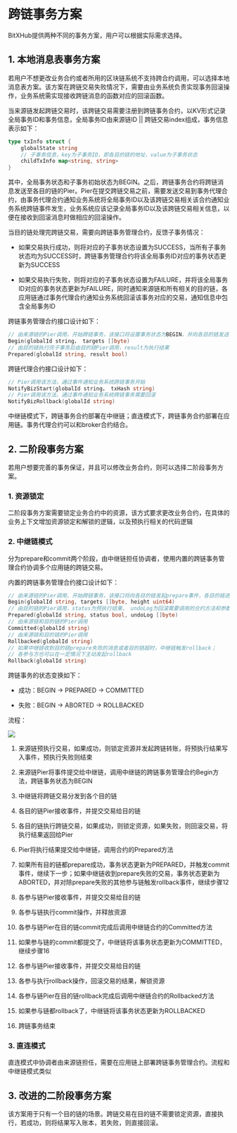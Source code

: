 # 跨链事务方案
BitXHub提供两种不同的事务方案，用户可以根据实际需求选择。

## 1. 本地消息表事务方案

若用户不想更改业务合约或者所用的区块链系统不支持跨合约调用，可以选择本地消息表方案。该方案在跨链交易失败情况下，需要由业务系统负责实现事务回滚操作，业务系统需实现接收跨链消息的函数对应的回滚函数。

当来源链发起跨链交易时，该跨链交易需要注册到跨链事务合约，以KV形式记录全局事务ID和事务信息，全局事务ID由来源链ID || 跨链交易index组成，事务信息表示如下：

```go
type txInfo struct {
	globalState string
	// 子事务信息，key为子事务ID，即各目的链的地址，value为子事务状态
	childTxInfo map<string, string>
}
```

其中，全局事务状态和子事务初始状态为BEGIN。之后，跨链事务合约将跨链消息发送至各目的链的Pier。Pier在提交跨链交易之前，需要发送交易到事务代理合约，由事务代理合约通知业务系统将全局事务ID以及该跨链交易相关该合约通知业务系统跨链事件发生，业务系统应该记录全局事务ID以及该跨链交易相关信息，以便在接收到回滚消息时做相应的回滚操作。

当目的链处理完跨链交易，需要向跨链事务管理合约，反馈子事务情况：

- 如果交易执行成功，则将对应的子事务状态设置为SUCCESS，当所有子事务状态均为SUCCESS时，跨链事务管理合约将该全局事务ID对应的事务状态更新为SUCCESS

- 如果交易执行失败，则将对应的子事务状态设置为FAILURE，并将该全局事务ID对应的事务状态更新为FAILURE，同时通知来源链和所有相关的目的链，各应用链通过事务代理合约通知业务系统回滚该事务对应的交易，通知信息中包含全局事务ID

跨链事务管理合约接口设计如下：

```go
// 由来源链的Pier调用，开始跨链事务，该接口将设置事务状态为BEGIN，并向各目的链发送子事务
Begin(globalId string， targets []byte)
// 由目的链执行完子事务后由目的链Pier调用，result为执行结果
Prepared(globalId string, result bool)
```

跨链代理合约接口设计如下：

```go
// Pier调用该方法，通过事件通知业务系统跨链事务开始
NotifyBizStart(globalId string， txHash string)
// Pier调用该方法，通过事件通知业务系统跨链事务需要回滚
NotifyBizRollback(globalId string)
```

中继链模式下，跨链事务合约部署在中继链；直连模式下，跨链事务合约部署在应用链。事务代理合约可以和broker合约结合。

## 2. 二阶段事务方案

若用户想要完善的事务保证，并且可以修改业务合约，则可以选择二阶段事务方案。

### 1. 资源锁定

二阶段事务方案需要锁定业务合约中的资源，该方式要求更改业务合约，在具体的业务上下文增加资源锁定和解锁的逻辑，以及预执行相关的代码逻辑

### 2. 中继链模式

分为prepare和commit两个阶段，由中继链担任协调者，使用内置的跨链事务管理合约协调多个应用链的跨链交易。

内置的跨链事务管理合约接口设计如下：

```go
// 由来源链的Pier调用，开始跨链事务，该接口将向各目的链发起prepare事件，各目的链进行交易执行
Begin(globalId string, targets []byte, height uint64)
// 由目的链的Pier调用，status为预执行结果， undoLog为回滚需要调用的合约方法和参数
Prepared(globalId string, status bool, undoLog []byte)
// 由来源链和目的链的Pier调用
Committed(globalId string)
// 由来源链和目的链的Pier调用
Rollbacked(globalId string)
// 如果中继链收到目的链prepare失败的消息或者目的链超时，中继链触发rollback；
// 各参与方也可以在一定情况下主动发起rollback
Rollback(globalId string)
```

跨链事务的状态变换如下：

- 成功：BEGIN -> PREPARED -> COMMITTED

- 失败：BEGIN -> ABORTED -> ROLLBACKED

流程：

![](http://teambitiondoc.hyperchain.cn:8099/storage/011u3ff3f9226a3870b7f7f6ef9ca4c63093?Signature=eyJhbGciOiJIUzI1NiIsInR5cCI6IkpXVCJ9.eyJBcHBJRCI6IjU5Mzc3MGZmODM5NjMyMDAyZTAzNThmMSIsIl9hcHBJZCI6IjU5Mzc3MGZmODM5NjMyMDAyZTAzNThmMSIsIl9vcmdhbml6YXRpb25JZCI6IiIsImV4cCI6MTYxNTk2MzgyMCwiaWF0IjoxNjE1MzU5MDIwLCJyZXNvdXJjZSI6Ii9zdG9yYWdlLzAxMXUzZmYzZjkyMjZhMzg3MGI3ZjdmNmVmOWNhNGM2MzA5MyJ9.EUNnGBvL5G7D8BkJLgmMpfR4peINZAWll2-tLpexsFg&download=%E4%BA%8C%E9%98%B6%E6%AE%B5%E4%BA%8B%E5%8A%A1.png "")

1. 来源链预执行交易，如果成功，则锁定资源并发起跨链转账，将预执行结果写入事件，预执行失败则结束

1. 来源链Pier将事件提交给中继链，调用中继链的跨链事务管理合约Begin方法，跨链事务状态为BEGIN

1. 中继链将跨链交易分发到各个目的链

1. 各目的链Pier接收事件，并提交交易给目的链

1. 各目的链执行跨链交易，如果成功，则锁定资源，如果失败，则回滚交易，将执行结果返回给Pier

1. Pier将执行结果提交给中继链，调用合约的Prepared方法

1. 如果所有目的链都prepare成功，事务状态更新为PREPARED，并触发commit事件，继续下一步；如果中继链收到prepare失败的交易，事务状态更新为ABORTED，并对除prepare失败的其他参与链触发rollback事件，继续步骤12

1. 各参与链Pier接收事件，并提交交易给目的链

1. 各参与链执行commit操作，并释放资源

1. 各参与链Pier在目的链commit完成后调用中继链合约的Committed方法

1. 如果参与链的commit都提交了，中继链将该事务状态更新为COMMITTED，继续步骤16

1. 各参与链Pier接收事件，并提交交易给目的链

1. 各参与执行rollback操作，回滚交易的结果，解锁资源

1. 各参与链Pier在目的链rollback完成后调用中继链合约的Rollbacked方法

1. 如果参与链都rollback了，中继链将该事务状态更新为ROLLBACKED

1. 跨链事务结束



### 3. 直连模式

直连模式中协调者由来源链担任，需要在应用链上部署跨链事务管理合约。流程和中继链模式类似



## 3. 改进的二阶段事务方案

该方案用于只有一个目的链的场景。跨链交易在目的链不需要锁定资源，直接执行，若成功，则将结果写入账本，若失败，则直接回滚。

